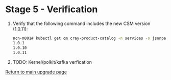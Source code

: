 # Stage 5 - Verification

1. Verify that the following command includes the new CSM version (1.0.11):

   ```bash
   ncn-m001# kubectl get cm cray-product-catalog -n services -o jsonpath='{.data.csm}' | yq r -j - | jq -r 'to_entries[] | .key' | sort -V
   1.0.1
   1.0.10
   1.0.11
   ```

1. TODO: Kernel/polkit/kafka verfication

[Return to main upgrade page](README.md)
